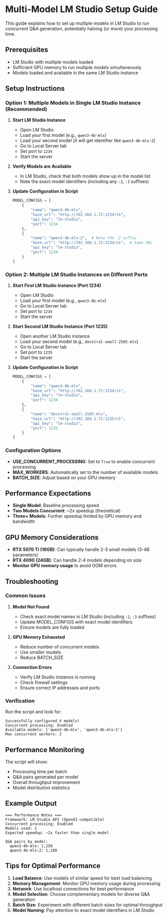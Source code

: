 # Multi-Model LM Studio Setup Guide

This guide explains how to set up multiple models in LM Studio to run concurrent Q&A generation, potentially halving (or more) your processing time.

## Prerequisites

- LM Studio with multiple models loaded
- Sufficient GPU memory to run multiple models simultaneously
- Models loaded and available in the same LM Studio instance

## Setup Instructions

### Option 1: Multiple Models in Single LM Studio Instance (Recommended)

1. **Start LM Studio Instance**
   - Open LM Studio
   - Load your first model (e.g., `qwen3-4b-mlx`)
   - Load your second model (it will get identifier like `qwen3-4b-mlx:2`)
   - Go to Local Server tab
   - Set port to `1234`
   - Start the server

2. **Verify Models are Available**
   - In LM Studio, check that both models show up in the model list
   - Note the exact model identifiers (including any `:2`, `:3` suffixes)

3. **Update Configuration in Script**
   ```python
   MODEL_CONFIGS = [
       {
           "name": "qwen3-4b-mlx",
           "base_url": "http://192.168.1.72:1234/v1",
           "api_key": "lm-studio",
           "port": 1234
       },
       {
           "name": "qwen3-4b-mlx:2",  # Note the :2 suffix
           "base_url": "http://192.168.1.72:1234/v1",  # Same URL
           "api_key": "lm-studio",
           "port": 1234
       }
   ]
   ```

### Option 2: Multiple LM Studio Instances on Different Ports

1. **Start First LM Studio Instance (Port 1234)**
   - Open LM Studio
   - Load your first model (e.g., `qwen3-4b-mlx`)
   - Go to Local Server tab
   - Set port to `1234`
   - Start the server

2. **Start Second LM Studio Instance (Port 1235)**
   - Open another LM Studio instance
   - Load your second model (e.g., `devstral-small-2505-mlx`)
   - Go to Local Server tab
   - Set port to `1235`
   - Start the server

3. **Update Configuration in Script**
   ```python
   MODEL_CONFIGS = [
       {
           "name": "qwen3-4b-mlx",
           "base_url": "http://192.168.1.72:1234/v1",
           "api_key": "lm-studio",
           "port": 1234
       },
       {
           "name": "devstral-small-2505-mlx", 
           "base_url": "http://192.168.1.72:1235/v1",
           "api_key": "lm-studio",
           "port": 1235
       }
   ]
   ```

### Configuration Options

- **USE_CONCURRENT_PROCESSING**: Set to `True` to enable concurrent processing
- **MAX_WORKERS**: Automatically set to the number of available models
- **BATCH_SIZE**: Adjust based on your GPU memory

## Performance Expectations

- **Single Model**: Baseline processing speed
- **Two Models Concurrent**: ~2x speedup (theoretical)
- **Three+ Models**: Further speedup limited by GPU memory and bandwidth

## GPU Memory Considerations

- **RTX 5070 Ti (16GB)**: Can typically handle 2-3 small models (3-4B parameters)
- **RTX 4090 (24GB)**: Can handle 2-4 models depending on size
- **Monitor GPU memory usage** to avoid OOM errors

## Troubleshooting

### Common Issues

1. **Model Not Found**
   - Check exact model names in LM Studio (including `:2`, `:3` suffixes)
   - Update MODEL_CONFIGS with exact model identifiers
   - Ensure models are fully loaded

2. **GPU Memory Exhausted**
   - Reduce number of concurrent models
   - Use smaller models
   - Reduce BATCH_SIZE

3. **Connection Errors**
   - Verify LM Studio instance is running
   - Check firewall settings
   - Ensure correct IP addresses and ports

### Verification

Run the script and look for:
```
Successfully configured X models!
Concurrent processing: Enabled
Available models: ['qwen3-4b-mlx', 'qwen3-4b-mlx:2']
Max concurrent workers: 2
```

## Performance Monitoring

The script will show:
- Processing time per batch
- Q&A pairs generated per model
- Overall throughput improvement
- Model distribution statistics

## Example Output

```
=== Performance Notes ===
Framework: LM Studio API (OpenAI-compatible)
Concurrent processing: Enabled
Models used: 2
Expected speedup: ~2x faster than single model

Q&A pairs by model:
  qwen3-4b-mlx: 1,250
  qwen3-4b-mlx:2: 1,180
```

## Tips for Optimal Performance

1. **Load Balance**: Use models of similar speed for best load balancing
2. **Memory Management**: Monitor GPU memory usage during processing
3. **Network**: Use localhost connections for best performance
4. **Model Selection**: Choose complementary models for diverse Q&A generation
5. **Batch Size**: Experiment with different batch sizes for optimal throughput
6. **Model Naming**: Pay attention to exact model identifiers in LM Studio 